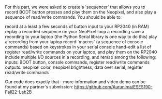 For this part, we were asked to create a 'sequencer' that allows you to record BOOT button presses and play them on the Neopixel, and also play a sequence of read/write commands. You should be able to:

record at a least a few seconds of button input to your RP2040 (in RAM)
replay a recorded sequence on your NeoPixel
loop a recording
save a recording to your laptop (the Python Serial library is one way to do this)
play a recording from your laptop
record 'macros' (a sequence of console commands) based on keystrokes in your serial console
hand-edit a list of register read/write commands on your laptop, and play them on the RP2040
include multiple I/O sources in a recording, and remap among the following:
inputs: BOOT button, console commands, register read/write commands
outputs: neopixel color, neopixel brightness, data over serial, register read/write commands

Our code does exactly that - more information and video demo can be found at my partner's submission: https://github.com/Aurunima/ESE5190-Fall22-Lab2B
